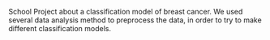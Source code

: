 School Project about a classification model of breast cancer.
We used several data analysis method to preprocess the data, in order to try to make different classification models.
